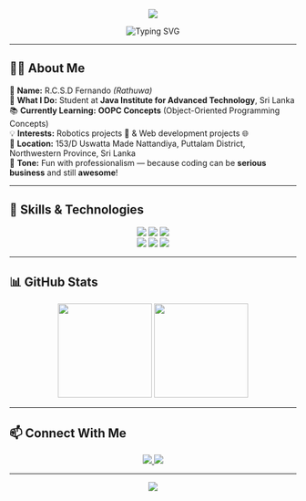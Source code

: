 <!-- Banner -->
<p align="center">
  <img src="https://capsule-render.vercel.app/api?type=waving&color=gradient&height=220&section=header&text=🚀%20Welcome%20to%20Rathuwa's%20GitHub!%20&fontSize=40&fontAlignY=35&animation=twinkling" />
</p>

<!-- Typing Effect -->
<p align="center">
  <img src="https://readme-typing-svg.herokuapp.com?font=Fira+Code&pause=1000&color=F7005D&center=true&vCenter=true&width=700&lines=Hey+I'm+R.C.S.D+Fernando+%7C+Rathuwa+😎;Student+at+Java+Institute+And+Adavance+Technology+Sri+Lanka+🎓;Robotics+and+Web+Development+Enthusiast+🤖💻;Always+Learning+and+Building+💡" alt="Typing SVG" />
</p>

---

## 👨‍💻 About Me  
🎯 **Name:** R.C.S.D Fernando *(Rathuwa)*  
🏫 **What I Do:** Student at **Java Institute for Advanced Technology**, Sri Lanka  
📚 **Currently Learning:** **OOPC Concepts** (Object-Oriented Programming Concepts)  
💡 **Interests:** Robotics projects 🤖 & Web development projects 🌐  
📍 **Location:** 153/D Uswatta Made Nattandiya, Puttalam District, Northwestern Province, Sri Lanka  
🎨 **Tone:** Fun with professionalism — because coding can be **serious business** and still **awesome**!  

---

## 🚀 Skills & Technologies  
<p align="center">
  <!-- Main Coding Skills -->
  <img src="https://skillicons.dev/icons?i=html,css,js,java,php,mysql" />
  <img src="https://img.shields.io/badge/-Bootstrap%20CSS-7952B3?style=for-the-badge&logo=bootstrap&logoColor=white" />
  <img src="https://img.shields.io/badge/-Arduino%20IDE-00979D?style=for-the-badge&logo=arduino&logoColor=white" />
  <br>
  <!-- Creative Skills -->
  <img src="https://img.shields.io/badge/-Video%20Editing-FF0000?style=for-the-badge&logo=youtube&logoColor=white" />
  <img src="https://img.shields.io/badge/-Audio%20Editing-1DB954?style=for-the-badge&logo=spotify&logoColor=white" />
  <img src="https://img.shields.io/badge/-3D%20Modeling%20(SolidWorks%202020)-FF6F00?style=for-the-badge&logo=autodesk&logoColor=white" />
</p>

---

## 📊 GitHub Stats
<p align="center">
  <img src="https://github-readme-stats.vercel.app/api?username=Chamika987&show_icons=true&theme=radical" height="165" />
  <img src="https://github-readme-streak-stats.herokuapp.com/?user=Chamika987&theme=radical" height="165" />
</p>

---

## 📫 Connect With Me
<p align="center">
  <a href="mailto:shehanchamika0323@gmail.com">
    <img src="https://img.shields.io/badge/-Email-D14836?style=for-the-badge&logo=Gmail&logoColor=white" />
  </a>
  <a href="https://www.linkedin.com/in/chamika-shehan-2b562b370/" target="Inventors">
    <img src="https://img.shields.io/badge/-LinkedIn-0e76a8?style=for-the-badge&logo=Linkedin&logoColor=white" />
  </a>
</p>

---

<!-- Footer -->
<p align="center">
  <img src="https://capsule-render.vercel.app/api?type=waving&color=gradient&height=180&section=footer" />
</p>
